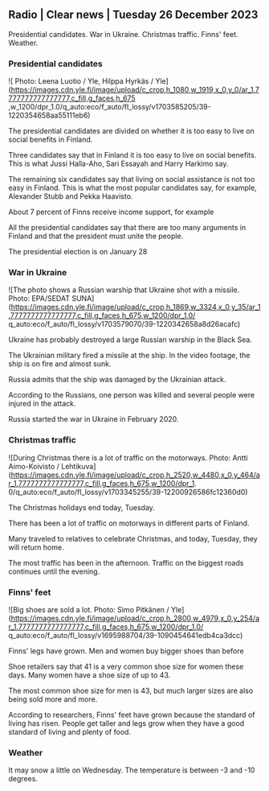 ## Radio \| Clear news \| Tuesday 26 December 2023

Presidential candidates. War in Ukraine. Christmas traffic. Finns' feet. Weather.

### Presidential candidates

![ Photo: Leena Luotio / Yle, Hilppa Hyrkäs / Yle](https://images.cdn.yle.fi/image/upload/c_crop,h_1080,w_1919,x_0,y_0/ar_1.7777777777777777,c_fill,g_faces,h_675 ,w_1200/dpr_1.0/q_auto:eco/f_auto/fl_lossy/v1703585205/39-1220354658aa55111eb6)

The presidential candidates are divided on whether it is too easy to live on social benefits in Finland.

Three candidates say that in Finland it is too easy to live on social benefits. This is what Jussi Halla-Aho, Sari Essayah and Harry Harkimo say.

The remaining six candidates say that living on social assistance is not too easy in Finland. This is what the most popular candidates say, for example, Alexander Stubb and Pekka Haavisto.

About 7 percent of Finns receive income support, for example

All the presidential candidates say that there are too many arguments in Finland and that the president must unite the people.

The presidential election is on January 28

### War in Ukraine

![The photo shows a Russian warship that Ukraine shot with a missile. Photo: EPA/SEDAT SUNA](https://images.cdn.yle.fi/image/upload/c_crop,h_1869,w_3324,x_0,y_35/ar_1.7777777777777777,c_fill,g_faces,h_675,w_1200/dpr_1.0/ q_auto:eco/f_auto/fl_lossy/v1703579070/39-1220342658a8d26acafc)

Ukraine has probably destroyed a large Russian warship in the Black Sea.

The Ukrainian military fired a missile at the ship. In the video footage, the ship is on fire and almost sunk.

Russia admits that the ship was damaged by the Ukrainian attack.

According to the Russians, one person was killed and several people were injured in the attack.

Russia started the war in Ukraine in February 2020.

### Christmas traffic

![During Christmas there is a lot of traffic on the motorways. Photo: Antti Aimo-Koivisto / Lehtikuva](https://images.cdn.yle.fi/image/upload/c_crop,h_2520,w_4480,x_0,y_464/ar_1.7777777777777777,c_fill,g_faces,h_675,w_1200/dpr_1. 0/q_auto:eco/f_auto/fl_lossy/v1703345255/39-12200926586fc12360d0)

The Christmas holidays end today, Tuesday.

There has been a lot of traffic on motorways in different parts of Finland.

Many traveled to relatives to celebrate Christmas, and today, Tuesday, they will return home.

The most traffic has been in the afternoon. Traffic on the biggest roads continues until the evening.

### Finns' feet

![Big shoes are sold a lot. Photo: Simo Pitkänen / Yle](https://images.cdn.yle.fi/image/upload/c_crop,h_2800,w_4979,x_0,y_254/ar_1.7777777777777777,c_fill,g_faces,h_675,w_1200/dpr_1.0/ q_auto:eco/f_auto/fl_lossy/v1695988704/39-1090454641edb4ca3dcc)

Finns' legs have grown. Men and women buy bigger shoes than before

Shoe retailers say that 41 is a very common shoe size for women these days. Many women have a shoe size of up to 43.

The most common shoe size for men is 43, but much larger sizes are also being sold more and more.

According to researchers, Finns' feet have grown because the standard of living has risen. People get taller and legs grow when they have a good standard of living and plenty of food.

### Weather

It may snow a little on Wednesday. The temperature is between -3 and -10 degrees.
